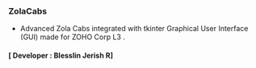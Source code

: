 ### ZolaCabs
- Advanced Zola Cabs integrated with tkinter Graphical User Interface (GUI) made for ZOHO Corp L3 .
#### **[ Developer : Blesslin Jerish R]**
